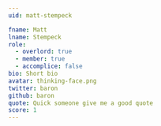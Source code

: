 ```yaml
---
uid: matt-stempeck

fname: Matt
lname: Stempeck
role:
  - overlord: true
  - member: true
  - accomplice: false
bio: Short bio
avatar: thinking-face.png
twitter: baron
github: baron
quote: Quick someone give me a good quote
score: 1
---
```

